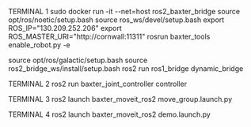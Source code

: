 TERMINAL 1
sudo docker run -it --net=host ros2_baxter_bridge
source opt/ros/noetic/setup.bash
source ros_ws/devel/setup.bash
export ROS_IP="130.209.252.206"
export ROS_MASTER_URI="http://cornwall:11311"
rosrun baxter_tools enable_robot.py -e

source opt/ros/galactic/setup.bash
source ros2_bridge_ws/install/setup.bash
ros2 run ros1_bridge dynamic_bridge

TERMINAL 2
ros2 run baxter_joint_controller controller

TERMINAL 3
ros2 launch baxter_moveit_ros2 move_group.launch.py

TERMINAL 4
ros2 launch baxter_moveit_ros2 demo.launch.py
